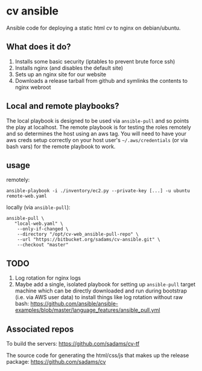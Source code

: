 # cv ansible

Ansible code for deploying a static html cv to nginx on debian/ubuntu.

## What does it do?

1. Installs some basic security (iptables to prevent brute force ssh)
1. Installs nginx (and disables the default site)
1. Sets up an nginx site for our website
1. Downloads a release tarball from github and symlinks the contents to nginx webroot

## Local and remote playbooks?

The local playbook is designed to be used via `ansible-pull` and so points the play at localhost.
The remote playbook is for testing the roles remotely and so determines the host using an aws tag.
You will need to have your aws creds setup correctly on your host user's
`~/.aws/credentials` (or via bash vars) for the remote playbook to work.

## usage

remotely:

    ansible-playbook -i ./inventory/ec2.py --private-key [...] -u ubuntu remote-web.yaml

locally (via `ansible-pull`):

    ansible-pull \
       "local-web.yaml" \
        --only-if-changed \
        --directory "/opt/cv-web_ansible-pull-repo" \
        --url "https://bitbucket.org/sadams/cv-ansible.git" \
        --checkout "master"

## TODO

1. Log rotation for nginx logs
1. Maybe add a single, isolated playbook for setting up `ansible-pull` target machine which
can be directly downloaded and run during bootstrap (i.e. via AWS user data) to install things like log rotation without raw bash: https://github.com/ansible/ansible-examples/blob/master/language_features/ansible_pull.yml

## Associated repos

To build the servers:
https://github.com/sadams/cv-tf

The source code for generating the html/css/js that makes up the release package:
https://github.com/sadams/cv
